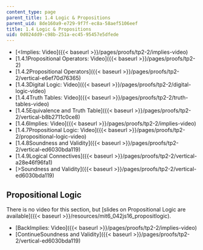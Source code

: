 ```yaml
---
content_type: page
parent_title: 1.4 Logic & Propositions
parent_uid: 8de160a9-e729-9f7f-ec8a-58aef5106eef
title: 1.4 Logic & Propositions
uid: 0d024dd9-c98b-251a-ec45-95457e5dfede
---
```


*   [\<Implies: Video]({{< baseurl >}}/pages/proofs/tp2-2/implies-video)
*   [1.4.1Propositional Operators: Video]({{< baseurl >}}/pages/proofs/tp2-2)
*   [1.4.2Propositional Operators]({{< baseurl >}}/pages/proofs/tp2-2/vertical-e6ef70d76365)
*   [1.4.3Digital Logic: Video]({{< baseurl >}}/pages/proofs/tp2-2/digital-logic-video)
*   [1.4.4Truth Tables: Video]({{< baseurl >}}/pages/proofs/tp2-2/truth-tables-video)
*   [1.4.5Equivalence and Truth Table]({{< baseurl >}}/pages/proofs/tp2-2/vertical-b8b2711c0ce8)
*   [1.4.6Implies: Video]({{< baseurl >}}/pages/proofs/tp2-2/implies-video)
*   [1.4.7Propositional Logic: Video]({{< baseurl >}}/pages/proofs/tp2-2/propositional-logic-video)
*   [1.4.8Soundness and Validity]({{< baseurl >}}/pages/proofs/tp2-2/vertical-ed6030bda119)
*   [1.4.9Logical Connectives]({{< baseurl >}}/pages/proofs/tp2-2/vertical-a28e46f96fa1)
*   [\>Soundness and Validity]({{< baseurl >}}/pages/proofs/tp2-2/vertical-ed6030bda119)

Propositional Logic
-------------------

There is no video for this section, but [slides on Propositional Logic are available]({{< baseurl >}}/resources/mit6_042js16_propositlogic).

*   [BackImplies: Video]({{< baseurl >}}/pages/proofs/tp2-2/implies-video)
*   [ContinueSoundness and Validity]({{< baseurl >}}/pages/proofs/tp2-2/vertical-ed6030bda119)